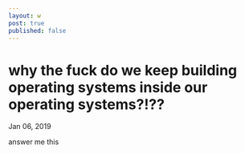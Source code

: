 ```yaml
---
layout: w
post: true
published: false
---
```

# why the fuck do we keep building operating systems inside our operating systems?!??

Jan 06, 2019

answer me this
